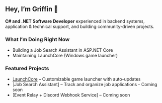 ## Hey, I’m Griffin 👋

**C# and .NET Software Developer** experienced in backend systems, application & technical support, and building community-driven projects.

### What I’m Doing Right Now
- Building a Job Search Assistant in ASP.NET Core
- Maintaining LaunchCore (Windows game launcher)

### Featured Projects
- [LaunchCore](https://github.com/YOURUSERNAME/LaunchCore) – Customizable game launcher with auto-updates
- [Job Search Assistant] – Track and organize job applications - Coming soon
- [Event Relay + Discord Webhook Service] – Coming soon
